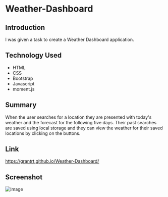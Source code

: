 # Weather-Dashboard

## Introduction

I was given a task to create a Weather Dashboard application.

## Technology Used

- HTML
- CSS
- Bootstrap
- Javascript
- moment.js

## Summary

When the user searches for a location they are presented with today's weather and the forecast for the following five days. Their past searches are saved using local storage and they can view the weather for their saved locations by clicking on the buttons.

## Link

https://grantrt.github.io/Weather-Dashboard/

## Screenshot

![image](https://user-images.githubusercontent.com/93350224/151677074-38965a0c-23e7-4323-9c5b-a17f2c16bc0a.png)
